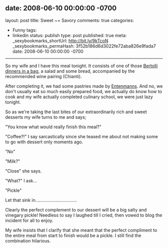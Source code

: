 date: 2008-06-10 00:00:00 -0700
---
layout: post
title: Sweet ~= Savory
comments: true
categories:
- Funny
tags:
- linkedin
status: publish
type: post
published: true
meta:
  _sexybookmarks_shortUrl: http://bit.ly/9kTcoN
  _sexybookmarks_permaHash: 3f52b186d6d3022fe72aba826e9fada7
date: 2008-06-10 00:00:00 -0700
---
So my wife and I have this meal tonight.  It consists of one of those <a href="http://www.bertolli.us/classicdinners.aspx">Bertolli dinners in a bag</a>, a salad and some bread, accompanied by the recommended wine pairing (Chianti).

After completing it, we had some pastries made by <a href="http://entenmanns.gwbakeries.com/">Entenmanns</a>.  And no, we don't usually eat so much easily prepared food, we actually do know how to cook and my wife actually completed culinary school, we were just lazy tonight.

So as we're taking the last bites of our extraordinarily rich and sweet desserts my wife turns to me and says;

"You know what would really finish this meal?"

"Coffee?!" I say sarcastically since she teased me about not making some to go with dessert only moments ago.

"No"

"Milk?"

"Close" she says.

"What?" I ask...

"Pickle"

Let that sink in.................................

Clearly the perfect complement to our dessert will be a big salty and vinegary pickle!  Needless to say I laughed till I cried, then vowed to blog the incident for all to enjoy.

My wife insists that I clarify that she meant that the perfect compliment to the entire meal from start to finish would be a pickle.  I still find the combination hilarious. 
